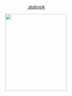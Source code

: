 <div align="center"> ‎‎‎ ‎

 
 ‎‎‎<a href="https://6ambit.atabook.org"> atabook</a>   
 
 </div> 


<p align="center"> <img src="https://i.imgur.com/6ttgtgW.png" width="200" height="250"> </p>
<p align="center"> 
 
